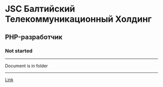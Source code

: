 # JSC Балтийский Телекоммуникационный Холдинг

## PHP-разработчик

### Not started

---

Document is in folder

---

[Link](https://hh.ru/vacancy/88004302)